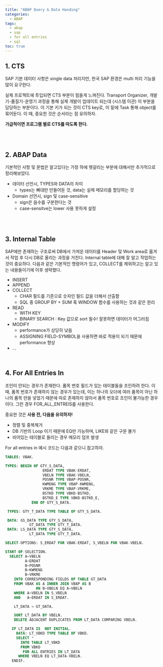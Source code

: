 ```yaml
---
title: "ABAP Query & Data Handing"
categories: 
  - ABAP
tags:
  - abap
  - sap
  - for all entries
  - sql
toc: true
---
```


## 1. CTS

SAP 기본 데이터 사항은 single data 처리지만,  한국 SAP 환경은 multi 처리 기능을 많이 요구한다. 

실제 프로젝트에 투입되면 CTS 부분이 힘들게 느껴진다. Transport Organizer, 개발기-품질기-운영기 과정을 통해 실제 개발이 업데이트 되는데 (시스템 이관) 이 부분을 담당하는 부분이다. 이 기본 키가 되는 것이 CTS key로, 이 밑에 Task 통해 object를 묶어둔다. 이 때, 중요한 것은 순서라는 점 유의하자. 

**가급적이면 프로그램 별로 CTS를 따도록 한다.** 

<br><br>

## 2. ABAP Data

기본적인 사항 및 문법은 알고있다는 가정 하에 헷갈리는 부분에 대해서만 추가적으로 정리해보았다. 

- 데이터 선언시, TYPES와 DATA의 차이
  - types는 뼈대만 만들어둔 것, data는 실제 메모리를 할당하는 것
- Domain 선언시, sign 및 case-sensitive
  - sign은 음수를 구분한다는 것
  - case-sensitve는 lower 사용 못하게 설정

<br><br>

## 3. Internal Table

SAP에만 존재하는 구조로써 DB에서 가져온 데이터를 Header 및 Work area로 옮겨서 작업 후 다시 DB로 올리는 과정을 거친다. Internal table에 대해 잘 알고 작업하는 것이 중요하다. 다음과 같은 기본적인 명령어가 있고, COLLECT를 제외하고는 알고 있는 내용들이기에 이후 생략했다.

- INSERT
- APPEND
- COLLECT
  - CHAR 필드를 기준으로 숫자인 필드 값을 더해서 산출함
  - SQL 중 GROUP BY + SUM 혹 WINDOW 함수를 사용하는 것과 같은 원리
- READ 
  - WITH KEY
  - BINARY SEARCH : Key 값으로 sort 필수! 잘못하면 데이터가 어그러짐
- MODIFY
  - performance가 상당히 낮음
  - ASSIGNING FIELD-SYMBOL을 사용하면 바로 적용이 되기 때문에 performance 향상
- ...

<br>

## 4. For All Entries In

조인이 안되는 경우가 존재한다. 품목 번호 필드가 있는 테이블들을 조인하려 한다. 이 때, 품목 번호가 존재하지 않는 경우가 있는데, 이는 하나의 오더에 여러 품목이 아닌 하나의 품목 만을 넣었기 때문에 따로 존재하지 않아서 품목 번호로 조인이 불가능한 경우이다. 그런 경우 FOR_ALL_ENTREIS를 사용한다. 

중요한 것은 **사용 전, 다음을 유의하자!**

- 정렬 및 중복제거
- DB 기반의 Loop 이기 때문에 EQ만 가능하며, LIKE와 같은 구문 불가
- 비어있는 테이블로 돌리는 경우 메모리 덤프 발생

For all entries in 예시 코드는 다음과 같으니 참고하자. 

```sql
TABLES: VBAK.

TYPES: BEGIN OF GTY_S_DATA,
                 ERDAT TYPE VBAK-ERDAT,
                 VBELN TYPE VBAK-VBELN,
                 POSNR TYPE VBAP-POSNR,
                 KWMENG TYPE VBAP-KWMENG,
                 VRKME TYPE VBAP-VRKME,
                 BSTKD TYPE VBKD-BSTKD,
                 BSTKD_E TYPE VBKD-BSTKD_E,
            END OF GTY_S_DATA.

 TYPES: GTY_T_DATA TYPE TABLE OF GTY_S_DATA.

 DATA: GS_DATA TYPE GTY_S_DATA,
           GT_DATA TYPE GTY_T_DATA.
 DATA: LS_DATA TYPE GTY_S_DATA,
           LT_DATA TYPE GTY_T_DATA.

SELECT-OPTIONS: S_ERDAT FOR VBAK-ERDAT, S_VBELN FOR VBAK-VBELN.

START-OF-SELECTION.
  SELECT A~VBELN
         A~ERDAT
         B~POSNR
         B~KWMENG
         B~VRKME
    INTO CORRESPONDING FIELDS OF TABLE GT_DATA
    FROM VBAK AS A INNER JOIN VBAP AS B
              ON B~VBELN EQ A~VBELN
    WHERE A~VBELN IN S_VBELN
    AND   A~ERDAT IN S_ERDAT.

    LT_DATA = GT_DATA.

    SORT LT_DATA BY VBELN.
    DELETE ADJACENT DUPLICATES FROM LT_DATA COMPARING VBELN.

   IF LT_DATA IS  NOT INITIAL.
     DATA: LT_VBKD TYPE TABLE OF VBKD.
     SELECT *
       INTO TABLE LT_VBKD
       FROM VBKD
        FOR ALL ENTRIES IN LT_DATA
      WHERE VBELN EQ LT_DATA-VBELN.
   ENDIF.
```

